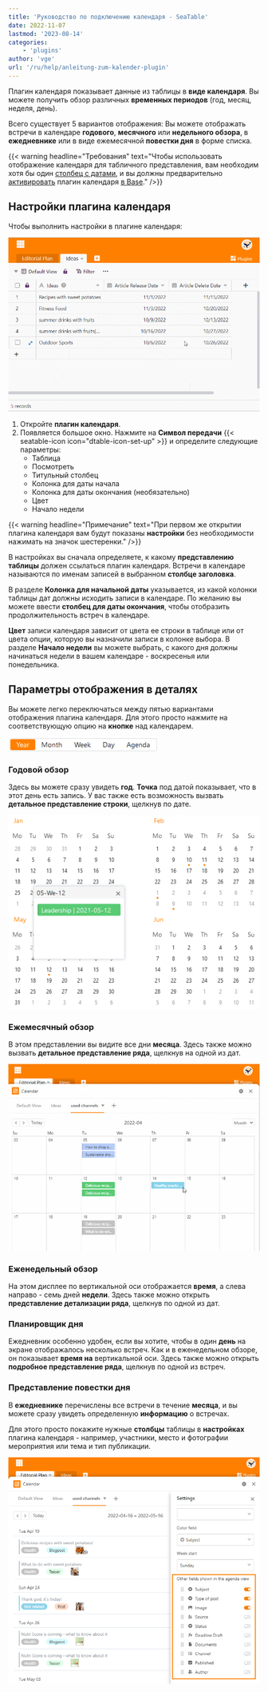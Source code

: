```yaml
---
title: 'Руководство по подключению календаря - SeaTable'
date: 2022-11-07
lastmod: '2023-08-14'
categories:
    - 'plugins'
author: 'vge'
url: '/ru/help/anleitung-zum-kalender-plugin'
---
```


Плагин календаря показывает данные из таблицы в **виде календаря**. Вы можете получить обзор различных **временных периодов** (год, месяц, неделя, день).

Всего существует 5 вариантов отображения: Вы можете отображать встречи в календаре **годового**, **месячного** или **недельного обзора**, в **ежедневнике** или в виде ежемесячной **повестки дня** в форме списка.

{{< warning  headline="Требования"  text="Чтобы использовать отображение календаря для табличного представления, вам необходим хотя бы один [столбец с датами](https://seatable.io/ru/docs/datum-dauer-und-personen/die-datum-spalte/), и вы должны предварительно [активировать](https://seatable.io/ru/docs/arbeiten-mit-plugins/aktivieren-eines-plugins-in-einer-base/) плагин календаря [в Base](https://seatable.io/ru/docs/arbeiten-mit-plugins/aktivieren-eines-plugins-in-einer-base/)." />}}

## Настройки плагина календаря

Чтобы выполнить настройки в плагине календаря:

![Инструкции для плагина календаря](images/Anleitung-zum-Kalender-Plugin.gif)

1. Откройте **плагин календаря**.
2. Появляется большое окно. Нажмите на **Символ передачи** {{< seatable-icon icon="dtable-icon-set-up" >}} и определите следующие параметры:
    - Таблица
    - Посмотреть
    - Титульный столбец
    - Колонка для даты начала
    - Колонка для даты окончания (необязательно)
    - Цвет
    - Начало недели

{{< warning  headline="Примечание"  text="При первом же открытии плагина календаря вам будут показаны **настройки** без необходимости нажимать на значок шестеренки." />}}

В настройках вы сначала определяете, к какому **представлению таблицы** должен ссылаться плагин календаря. Встречи в календаре называются по именам записей в выбранном **столбце заголовка**.

В разделе **Колонка для начальной даты** указывается, из какой колонки таблицы дат должны исходить записи в календаре. По желанию вы можете ввести **столбец для даты окончания**, чтобы отобразить продолжительность встреч в календаре.

**Цвет** записи календаря зависит от цвета ее строки в таблице или от цвета опции, которую вы назначили записи в колонке выбора. В разделе **Начало недели** вы можете выбрать, с какого дня должны начинаться недели в вашем календаре - воскресенья или понедельника.

## Параметры отображения в деталях

Вы можете легко переключаться между пятью вариантами отображения плагина календаря. Для этого просто нажмите на соответствующую опцию на **кнопке** над календарем.

![Параметры отображения плагина календаря](images/Darstellungsoptionen-des-Kalender-Plugins.png)

### Годовой обзор

Здесь вы можете сразу увидеть **год**. **Точка** под датой показывает, что в этот день есть запись. У вас также есть возможность вызвать **детальное представление строки**, щелкнув по дате.

![Обзор года в плагине календаря](images/Jahresueberblick-im-Kalender-Plugin.png)

### Ежемесячный обзор

В этом представлении вы видите все дни **месяца**. Здесь также можно вызвать **детальное представление ряда**, щелкнув на одной из дат.

![Просмотр месяца](images/monatsansicht.gif)

### Еженедельный обзор

На этом дисплее по вертикальной оси отображается **время**, а слева направо - семь дней **недели**. Здесь также можно открыть **представление детализации ряда**, щелкнув по одной из дат.

### Планировщик дня

Ежедневник особенно удобен, если вы хотите, чтобы в один **день** на экране отображалось несколько встреч. Как и в еженедельном обзоре, он показывает **время на** вертикальной оси. Здесь также можно открыть **подробное представление ряда**, щелкнув по одной из встреч.

### Представление повестки дня

В **ежедневнике** перечислены все встречи в течение **месяца**, и вы можете сразу увидеть определенную **информацию** о встречах.

Для этого просто покажите нужные **столбцы** таблицы в **настройках** плагина календаря - например, участники, место и фотографии мероприятия или тема и тип публикации.

![Настройки просмотра повестки дня](images/agenda-view-einstellungen.png)
